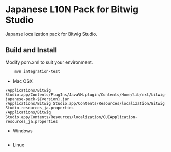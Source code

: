 Japanese L10N Pack for Bitwig Studio
================

Japanse localization pack for Bitwig Studio.

## Build and Install

Modify pom.xml to suit your environment.

```
    mvn integration-test
```

* Mac OSX
```
/Applications/Bitwig Studio.app/Contents/PlugIns/JavaVM.plugin/Contents/Home/lib/ext/bitwig-japanese-pack-${version}.jar
/Applications/Bitwig Studio.app/Contents/Resources/localization/Bitwig Studio-resources_ja.properties
/Applications/Bitwig Studio.app/Contents/Resources/localization/GUIApplication-resources_ja.properties
```

* Windows
```
```

* Linux
```
```
